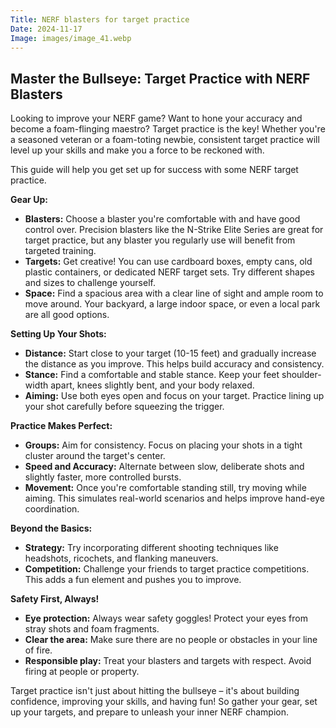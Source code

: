 ```yaml
---
Title: NERF blasters for target practice
Date: 2024-11-17
Image: images/image_41.webp
---
```


##  Master the Bullseye: Target Practice with NERF Blasters 

Looking to improve your NERF game? Want to hone your accuracy and become a foam-flinging maestro?  Target practice is the key!  Whether you're a seasoned veteran or a foam-toting newbie, consistent target practice will level up your skills and make you a force to be reckoned with. 

This guide will help you get set up for success with some NERF target practice.

**Gear Up:**

* **Blasters:** Choose a blaster you're comfortable with and have good control over. Precision blasters like the N-Strike Elite Series are great for target practice, but any blaster you regularly use will benefit from targeted training. 
* **Targets:**  Get creative! You can use cardboard boxes, empty cans, old plastic containers, or dedicated NERF target sets.  Try different shapes and sizes to challenge yourself.
* **Space:** Find a spacious area with a clear line of sight and ample room to move around. Your backyard, a large indoor space, or even a local park are all good options.

**Setting Up Your Shots:**

* **Distance:** Start close to your target (10-15 feet) and gradually increase the distance as you improve. This helps build accuracy and consistency.
* **Stance:** Find a comfortable and stable stance. Keep your feet shoulder-width apart, knees slightly bent, and your body relaxed. 
* **Aiming:** Use both eyes open and focus on your target. Practice lining up your shot carefully before squeezing the trigger.

**Practice Makes Perfect:**

* **Groups:**  Aim for consistency. Focus on placing your shots in a tight cluster around the target's center. 
* **Speed and Accuracy:**  Alternate between slow, deliberate shots and slightly faster, more controlled bursts. 
* **Movement:**  Once you're comfortable standing still, try moving while aiming. This simulates real-world scenarios and helps improve hand-eye coordination.

**Beyond the Basics:**

* **Strategy:**  Try incorporating different shooting techniques like headshots, ricochets, and flanking maneuvers.
* **Competition:**  Challenge your friends to target practice competitions. This adds a fun element and pushes you to improve.


**Safety First, Always!**

* **Eye protection:**  Always wear safety goggles!  Protect your eyes from stray shots and foam fragments.
* **Clear the area:**  Make sure there are no people or obstacles in your line of fire.
* **Responsible play:**  Treat your blasters and targets with respect. Avoid firing at people or property.


Target practice isn't just about hitting the bullseye – it's about building confidence, improving your skills, and having fun! So gather your gear, set up your targets, and prepare to unleash your inner NERF champion. 


 
